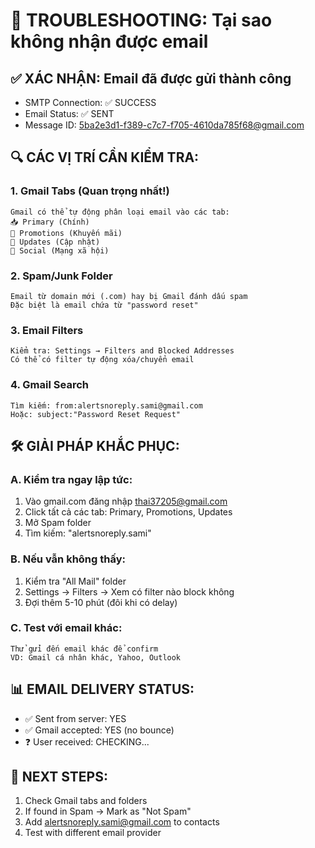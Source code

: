 # 📧 TROUBLESHOOTING: Tại sao không nhận được email

## ✅ XÁC NHẬN: Email đã được gửi thành công
- SMTP Connection: ✅ SUCCESS
- Email Status: ✅ SENT
- Message ID: <5ba2e3d1-f389-c7c7-f705-4610da785f68@gmail.com>

## 🔍 CÁC VỊ TRÍ CẦN KIỂM TRA:

### 1. Gmail Tabs (Quan trọng nhất!)
```
Gmail có thể tự động phân loại email vào các tab:
📥 Primary (Chính)
📢 Promotions (Khuyến mãi) 
📰 Updates (Cập nhật)
👥 Social (Mạng xã hội)
```

### 2. Spam/Junk Folder
```
Email từ domain mới (.com) hay bị Gmail đánh dấu spam
Đặc biệt là email chứa từ "password reset"
```

### 3. Email Filters
```
Kiểm tra: Settings → Filters and Blocked Addresses
Có thể có filter tự động xóa/chuyển email
```

### 4. Gmail Search
```
Tìm kiếm: from:alertsnoreply.sami@gmail.com
Hoặc: subject:"Password Reset Request"
```

## 🛠️ GIẢI PHÁP KHẮC PHỤC:

### A. Kiểm tra ngay lập tức:
1. Vào gmail.com đăng nhập thai37205@gmail.com
2. Click tất cả các tab: Primary, Promotions, Updates
3. Mở Spam folder
4. Tìm kiếm: "alertsnoreply.sami"

### B. Nếu vẫn không thấy:
1. Kiểm tra "All Mail" folder
2. Settings → Filters → Xem có filter nào block không
3. Đợi thêm 5-10 phút (đôi khi có delay)

### C. Test với email khác:
```
Thử gửi đến email khác để confirm
VD: Gmail cá nhân khác, Yahoo, Outlook
```

## 📊 EMAIL DELIVERY STATUS:
- ✅ Sent from server: YES
- ✅ Gmail accepted: YES (no bounce)
- ❓ User received: CHECKING...

## 🔧 NEXT STEPS:
1. Check Gmail tabs and folders
2. If found in Spam → Mark as "Not Spam" 
3. Add alertsnoreply.sami@gmail.com to contacts
4. Test with different email provider
